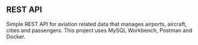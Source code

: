 REST API
-------------------------------------------------------------------------------------------------------------------------
Simple REST API for aviation related data that manages airports, aircraft, cities and passengers.
This project uses MySQL Workbench, Postman and Docker.

